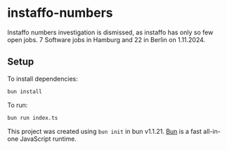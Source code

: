 # instaffo-numbers

Instaffo numbers investigation is dismissed, as instaffo has only so few open jobs. 7 Software
jobs in Hamburg and 22 in Berlin on 1.11.2024.


## Setup

To install dependencies:

```bash
bun install
```

To run:

```bash
bun run index.ts
```

This project was created using `bun init` in bun v1.1.21. [Bun](https://bun.sh) is a fast all-in-one JavaScript runtime.
